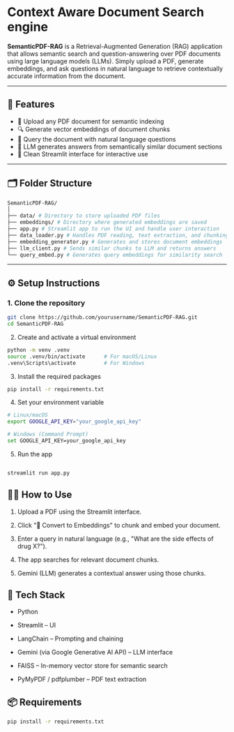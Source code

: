 # Context Aware Document Search engine

**SemanticPDF-RAG** is a Retrieval-Augmented Generation (RAG) application that allows semantic search and question-answering over PDF documents using large language models (LLMs). Simply upload a PDF, generate embeddings, and ask questions in natural language to retrieve contextually accurate information from the document.

---

## 🚀 Features

- 📄 Upload any PDF document for semantic indexing
- 🔍 Generate vector embeddings of document chunks
- 🤖 Query the document with natural language questions
- 🧠 LLM generates answers from semantically similar document sections
- 🧪 Clean Streamlit interface for interactive use

---

## 🗂️ Folder Structure
```bash
SemanticPDF-RAG/
│
├── data/ # Directory to store uploaded PDF files
├── embeddings/ # Directory where generated embeddings are saved
├── app.py # Streamlit app to run the UI and handle user interaction
├── data_loader.py # Handles PDF reading, text extraction, and chunking
├── embedding_generator.py # Generates and stores document embeddings
├── llm_client.py # Sends similar chunks to LLM and returns answers
└── query_embed.py # Generates query embeddings for similarity search

```
---

## ⚙️ Setup Instructions

### 1. Clone the repository

```bash
git clone https://github.com/yourusername/SemanticPDF-RAG.git
cd SemanticPDF-RAG
```

2. Create and activate a virtual environment
```bash
python -m venv .venv
source .venv/bin/activate      # For macOS/Linux
.venv\Scripts\activate         # For Windows
``` 
3. Install the required packages
``` bash
pip install -r requirements.txt
```
4. Set your environment variable
```bash
# Linux/macOS
export GOOGLE_API_KEY="your_google_api_key"

# Windows (Command Prompt)
set GOOGLE_API_KEY=your_google_api_key
```

5. Run the app
```bash

streamlit run app.py
```
## 🧑‍💻 How to Use
1. Upload a PDF using the Streamlit interface.

2. Click "🔄 Convert to Embeddings" to chunk and embed your document.

3. Enter a query in natural language (e.g., "What are the side effects of drug X?").

4. The app searches for relevant document chunks.

5. Gemini (LLM) generates a contextual answer using those chunks.

## 🧩 Tech Stack
- Python

- Streamlit – UI

- LangChain – Prompting and chaining

- Gemini (via Google Generative AI API) – LLM interface

- FAISS – In-memory vector store for semantic search

- PyMyPDF / pdfplumber – PDF text extraction

## 📦 Requirements
``` bash
pip install -r requirements.txt

